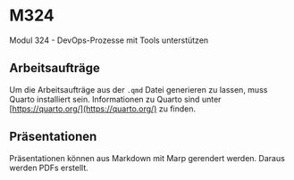 # M324
Modul 324 - DevOps-Prozesse mit Tools unterstützen

## Arbeitsaufträge

Um die Arbeitsaufträge aus der `.qmd` Datei generieren zu lassen, muss Quarto installiert sein.
Informationen zu Quarto sind unter [https://quarto.org/](https://quarto.org/) zu finden.

## Präsentationen 

Präsentationen können aus Markdown mit Marp gerendert werden. Daraus werden PDFs erstellt.

